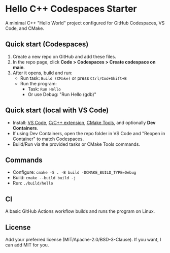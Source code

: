 # Hello C++ Codespaces Starter

A minimal C++ "Hello World" project configured for GitHub Codespaces, VS Code, and CMake.

## Quick start (Codespaces)
1. Create a new repo on GitHub and add these files.
2. In the repo page, click **Code > Codespaces > Create codespace on main**.
3. After it opens, build and run:
   - Run task: `Build (CMake)` or press `Ctrl/Cmd+Shift+B`
   - Run the program:
     - Task: `Run Hello`
     - Or use Debug: "Run Hello (gdb)"

## Quick start (local with VS Code)
- Install: [VS Code](https://code.visualstudio.com/), [C/C++ extension](https://marketplace.visualstudio.com/items?itemName=ms-vscode.cpptools), [CMake Tools](https://marketplace.visualstudio.com/items?itemName=ms-vscode.cmake-tools), and optionally **Dev Containers**.
- If using Dev Containers, open the repo folder in VS Code and "Reopen in Container" to match Codespaces.
- Build/Run via the provided tasks or CMake Tools commands.

## Commands
- Configure: `cmake -S . -B build -DCMAKE_BUILD_TYPE=Debug`
- Build: `cmake --build build -j`
- Run: `./build/hello`

## CI
A basic GitHub Actions workflow builds and runs the program on Linux.

## License
Add your preferred license (MIT/Apache-2.0/BSD-3-Clause). If you want, I can add MIT for you.